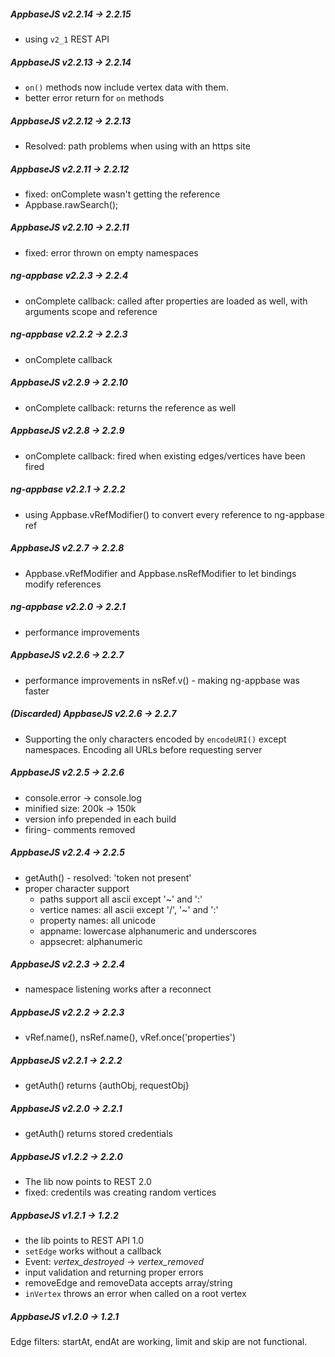 ##### AppbaseJS v2.2.14 -> 2.2.15
- using `v2_1` REST API

##### AppbaseJS v2.2.13 -> 2.2.14
- `on()` methods now include vertex data with them.
- better error return for `on` methods

##### AppbaseJS v2.2.12 -> 2.2.13
- Resolved: path problems when using with an https site

##### AppbaseJS v2.2.11 -> 2.2.12
- fixed: onComplete wasn't getting the reference
- Appbase.rawSearch();

##### AppbaseJS v2.2.10 -> 2.2.11
- fixed: error thrown on empty namespaces

##### ng-appbase v2.2.3 -> 2.2.4
- onComplete callback: called after properties are loaded as well, with arguments scope and reference

##### ng-appbase v2.2.2 -> 2.2.3
- onComplete callback

##### AppbaseJS v2.2.9 -> 2.2.10
- onComplete callback: returns the reference as well

##### AppbaseJS v2.2.8 -> 2.2.9
- onComplete callback: fired when existing edges/vertices have been fired

##### ng-appbase v2.2.1 -> 2.2.2
- using Appbase.vRefModifier() to convert every reference to ng-appbase ref

##### AppbaseJS v2.2.7 -> 2.2.8
- Appbase.vRefModifier and Appbase.nsRefModifier to let bindings modify references

##### ng-appbase v2.2.0 -> 2.2.1
- performance improvements

##### AppbaseJS v2.2.6 -> 2.2.7
- performance improvements in nsRef.v() - making ng-appbase was faster

##### (Discarded) AppbaseJS v2.2.6 -> 2.2.7
- Supporting the only characters encoded by `encodeURI()` except namespaces. Encoding all URLs before requesting server

##### AppbaseJS v2.2.5 -> 2.2.6
- console.error -> console.log
- minified size: 200k -> 150k
- version info prepended in each build
- firing- comments removed

##### AppbaseJS v2.2.4 -> 2.2.5
- getAuth() - resolved: 'token not present'
- proper character support
  - paths support all ascii except '~' and ':'
  - vertice names: all ascii except '/', '~' and ':'
  - property names: all unicode
  - appname: lowercase alphanumeric and underscores
  - appsecret: alphanumeric

##### AppbaseJS v2.2.3 -> 2.2.4
- namespace listening works after a reconnect

##### AppbaseJS v2.2.2 -> 2.2.3
- vRef.name(), nsRef.name(), vRef.once('properties')

##### AppbaseJS v2.2.1 -> 2.2.2
- getAuth() returns {authObj, requestObj}

##### AppbaseJS v2.2.0 -> 2.2.1
- getAuth() returns stored credentials

##### AppbaseJS v1.2.2 -> 2.2.0
- The lib now points to REST 2.0
- fixed: credentils was creating random vertices

##### AppbaseJS v1.2.1 -> 1.2.2
- the lib points to REST API 1.0
- `setEdge` works without a callback
- Event: _vertex_destroyed_ -> _vertex_removed_
- input validation and returning proper errors
- removeEdge and removeData accepts array/string
- `inVertex` throws an error when called on a root vertex

##### AppbaseJS v1.2.0 -> 1.2.1
Edge filters: startAt, endAt are working, limit and skip are not functional.
